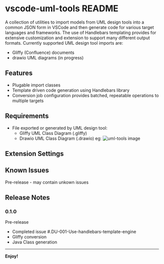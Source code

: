# vscode-uml-tools README

A collection of utilities to import models from UML design tools into a common JSON form in VSCode and then generate code for various target languages and frameworks. The use of Handlebars templating provides for extensive customization and extension to support many different output formats. Currently supported UML design tool imports are: 

* Gliffy (Confluence) documents
* drawio UML diagrams (in progress) 

## Features

* Plugable import classes
* Template driven code generation using Handlebars library
* Conversion job configuration provides batched, repeatable operations to multiple targets



## Requirements

* File exported or generated by UML design tool: 
  * Gliffy UML Class Diagram (.gliffy)
  * Drawio UML Class Diagram (.drawio) 
 eg: 
![uml-tools image](https://github.com/temecom/vscode-uml-tools/blob/main/images/MarketingModel.png)

## Extension Settings



## Known Issues

Pre-release - may contain unkown issues

## Release Notes

### 0.1.0

Pre-release

- Completed issue #.DU-001-Use-handlebars-template-engine
 - Gliffy conversion
 - Java Class generation


---

**Enjoy!**
